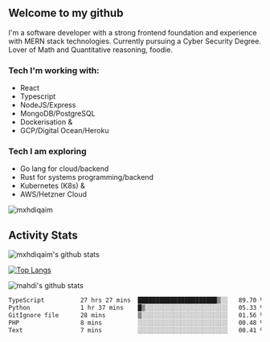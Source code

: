 ## Welcome to my github

I'm a software developer with a strong frontend foundation and experience with MERN stack technologies. Currently pursuing a Cyber Security Degree. Lover of Math and Quantitative reasoning, foodie.

### Tech I'm working with:

- React
- Typescript
- NodeJS/Express
- MongoDB/PostgreSQL
- Dockerisation &
- GCP/Digital Ocean/Heroku

### Tech I am exploring

- Go lang for cloud/backend
- Rust for systems programming/backend
- Kubernetes (K8s) &
- AWS/Hetzner Cloud

![mxhdiqaim](https://komarev.com/ghpvc/?username=mxhdiqaim&label=Profile%20views&color=0e75b6&style=flat)

## Activity Stats

![mxhdiqaim's github stats](https://github-readme-stats.vercel.app/api?username=mxhdiqaim&show_icons=true&count_private=true&title_color=70a5fd&icon_color=bf91f3&text_color=38bdae&bg_color=0d1117)

[![Top Langs](https://github-readme-stats.vercel.app/api/top-langs/?username=mxhdiqaim&exclude_repo=asp_nnl)](https://github.com/mxhdiqaim)

![mahdi's github stats](https://github-readme-streak-stats.herokuapp.com/?user=mxhdiqaim&show_icons=true&count_private=true&title_color=70a5fd&icon_color=bf91f3&text_color=38bdae&bg_color=0d1117)

 <!--START_SECTION:waka-->

```txt
TypeScript          27 hrs 27 mins  ██████████████████████▒░░   89.70 %
Python              1 hr 37 mins    █▒░░░░░░░░░░░░░░░░░░░░░░░   05.33 %
GitIgnore file      28 mins         ▒░░░░░░░░░░░░░░░░░░░░░░░░   01.56 %
PHP                 8 mins          ░░░░░░░░░░░░░░░░░░░░░░░░░   00.48 %
Text                7 mins          ░░░░░░░░░░░░░░░░░░░░░░░░░   00.41 %
```

<!--END_SECTION:waka-->
